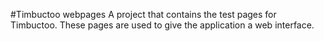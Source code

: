 #Timbuctoo webpages
A project that contains the test pages for Timbuctoo. These pages are used to give the application a web interface.
